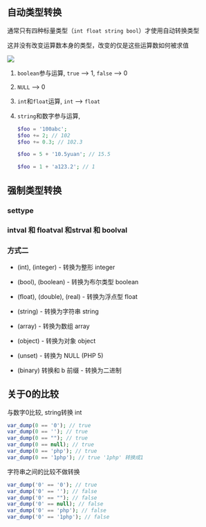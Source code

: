 ## 自动类型转换

通常只有四种标量类型（`int float string bool`）才使用自动转换类型

这并没有改变运算数本身的类型，改变的仅是这些运算数如何被求值

![](https://youpaiyun.zongqilive.cn//20190815145048.png)

1. `boolean`参与运算, `true` --> 1, `false` --> 0

2. `NULL`  -->  0

3. `int`和`float`运算,  `int`  -->  `float`

4. `string`和数字参与运算,   

   ```php
   $foo = '100abc';
   $foo += 2; // 102
   $foo += 0.3; // 102.3
   
   $foo = 5 + '10.5yuan'; // 15.5
   
   $foo = 1 + 'a123.2'; // 1 
   
   ```


## 强制类型转换

### settype

### intval 和 floatval 和strval 和 boolval




### 方式二

- (int), (integer) - 转换为整形 integer

- (bool), (boolean) - 转换为布尔类型 boolean

- (float), (double), (real) - 转换为浮点型 float

- (string) - 转换为字符串 string

- (array) - 转换为数组 array

- (object) - 转换为对象 object

- (unset) - 转换为 NULL (PHP 5)

- (binary) 转换和 b 前缀 - 转换为二进制



## 关于0的比较

与数字0比较, string转换 int

````php
var_dump(0 == '0'); // true
var_dump(0 == ''); // true
var_dump(0 == ""); // true
var_dump(0 == null); // true
var_dump(0 == 'php'); // true
var_dump(0 == '1php'); // true '1php' 转换成1
````

字符串之间的比较不做转换

```php
var_dump('0' == '0'); // true
var_dump('0' == ''); // false
var_dump('0' == ""); // false
var_dump('0' == null); // false
var_dump('0' == 'php'); // false
var_dump('0' == '1php'); // false
```



